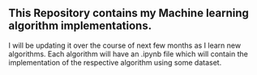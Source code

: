 ## This Repository contains my Machine learning algorithm implementations.

I will be updating it over the course of next few months as I learn new algorithms. Each algorithm will have an .ipynb file which will contain the implementation of the respective algorithm using some dataset.